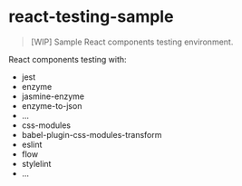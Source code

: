 # react-testing-sample

> [WIP] Sample React components testing environment.

React components testing with:
- jest
- enzyme
- jasmine-enzyme
- enzyme-to-json
- ...
- css-modules
- babel-plugin-css-modules-transform
- eslint
- flow
- stylelint
- ...
